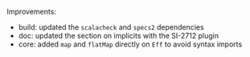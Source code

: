 Improvements:

 * build: updated the `scalacheck` and `specs2` dependencies
 * doc: updated the section on implicits with the SI-2712 plugin
 * core: added `map` and `flatMap` directly on `Eff` to avoid syntax imports
